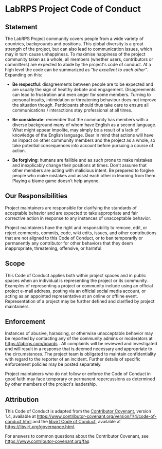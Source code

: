 # LabRPS Project Code of Conduct

## Statement

The LabRPS Project community covers people from a wide variety of countries,
backgrounds and positions. This global diversity is a great strength of the
project, but can also lead to communication issues, which may in turn cause
unhappiness. To maximise happiness of the project community taken as a whole,
all members (whether users, contributors or committers) are expected to abide
by the project's code of conduct. At a high level the code can be summarized
as *"be excellent to each other"*. Expanding on this:

* **Be respectful**: disagreements between people are to be expected and are
  usually the sign of healthy debate and engagement. Disagreements can lead to
  frustration and even anger for some members. Turning to personal insults,
  intimidation or threatening behaviour does not improve the situation though.
  Participants should thus take care to ensure all communications /
  interactions stay professional at all times.

* **Be considerate**: remember that the community has members with a diverse
  background many of whom have English as a second language. What might appear
  impolite, may simply be a result of a lack of knowledge of the English
  language. Bear in mind that actions will have an impact on other community
  members and the project as a whole, so take potential consequences into
  account before pursuing a course of action.

* **Be forgiving**: humans are fallible and as such prone to make mistakes and
  inexplicably change their positions at times. Don't assume that other members
  are acting with malicious intent. Be prepared to forgive people who make
  mistakes and assist each other in learning from them. Playing a blame game
  doesn't help anyone.


## Our Responsibilities

Project maintainers are responsible for clarifying the standards of acceptable
behavior and are expected to take appropriate and fair corrective action in
response to any instances of unacceptable behavior.

Project maintainers have the right and responsibility to remove, edit, or
reject comments, commits, code, wiki edits, issues, and other contributions
that are not aligned to this Code of Conduct, or to ban temporarily or
permanently any contributor for other behaviors that they deem inappropriate,
threatening, offensive, or harmful.

## Scope

This Code of Conduct applies both within project spaces and in public spaces
when an individual is representing the project or its community. Examples of
representing a project or community include using an official project e-mail
address, posting via an official social media account, or acting as an appointed
representative at an online or offline event. Representation of a project may be
further defined and clarified by project maintainers.

## Enforcement

Instances of abusive, harassing, or otherwise unacceptable behavior may be
reported by contacting any of the community admins or moderators at 
https://labrps.com/boards . All
complaints will be reviewed and investigated and will result in a response that
is deemed necessary and appropriate to the circumstances. The project team is
obligated to maintain confidentiality with regard to the reporter of an incident.
Further details of specific enforcement policies may be posted separately.

Project maintainers who do not follow or enforce the Code of Conduct in good
faith may face temporary or permanent repercussions as determined by other
members of the project's leadership.

## Attribution

This Code of Conduct is adapted from the [Contributor Covenant][homepage], version 1.4,
available at https://www.contributor-covenant.org/version/1/4/code-of-conduct.html
and the [libvirt Code of Conduct][libvirtcoc], available at https://libvirt.org/governance.html.

[homepage]: https://www.contributor-covenant.org
[libvirtcoc]: https://libvirt.org/governance.html

For answers to common questions about the Contributor Covenant, see
https://www.contributor-covenant.org/faq
